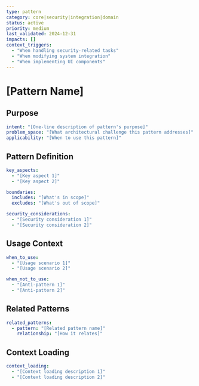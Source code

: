 ```yaml
---
type: pattern
category: core|security|integration|domain
status: active
priority: medium
last_validated: 2024-12-31
impacts: []
context_triggers:
  - "When handling security-related tasks"
  - "When modifying system integration"
  - "When implementing UI components"
---
```


# [Pattern Name]

## Purpose
```yaml
intent: "[One-line description of pattern's purpose]"
problem_space: "[What architectural challenge this pattern addresses]"
applicability: "[When to use this pattern]"
```

## Pattern Definition
```yaml
key_aspects:
  - "[Key aspect 1]"
  - "[Key aspect 2]"

boundaries:
  includes: "[What's in scope]"
  excludes: "[What's out of scope]"

security_considerations:
  - "[Security consideration 1]"
  - "[Security consideration 2]"
```

## Usage Context
```yaml
when_to_use:
  - "[Usage scenario 1]"
  - "[Usage scenario 2]"

when_not_to_use:
  - "[Anti-pattern 1]"
  - "[Anti-pattern 2]"
```

## Related Patterns
```yaml
related_patterns:
  - pattern: "[Related pattern name]"
    relationship: "[How it relates]"
```

## Context Loading
```yaml
context_loading:
  - "[Context loading description 1]"
  - "[Context loading description 2]"
```
